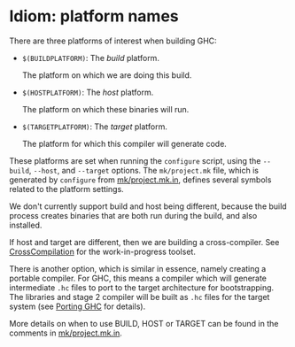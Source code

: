 # Idiom: platform names



There are three platforms of interest when building GHC:


- `$(BUILDPLATFORM)`: The *build* platform.

  The platform on which we are doing this build.

- `$(HOSTPLATFORM)`: The *host* platform.

  The platform on which these binaries will run.

- `$(TARGETPLATFORM)`: The *target* platform.

  The platform for which this compiler will generate code.


      
These platforms are set when running the
`configure` script, using the
`--build`, `--host`, and
`--target` options.  The `mk/project.mk`
file, which is generated by `configure` from [mk/project.mk.in](/trac/ghc/browser/mk/project.mk.in)[](/trac/ghc/export/HEAD/ghc/mk/project.mk.in), defines several symbols related to the platform settings.



We don't currently support build and host being different, because
the build process creates binaries that are both run during the build,
and also installed.



If host and target are different, then we are building a cross-compiler. See [CrossCompilation](cross-compilation) for the work-in-progress toolset.



There is another option, which is similar in essence, namely creating a portable compiler. For GHC, this means a compiler which will generate intermediate `.hc` files to port to the target architecture for bootstrapping.  The libraries and stage 2 compiler will be built as `.hc` files for the target system (see [Porting GHC](building/porting) for details).



More details on when to use BUILD, HOST or TARGET can be found in
the comments in [mk/project.mk.in](/trac/ghc/browser/mk/project.mk.in)[](/trac/ghc/export/HEAD/ghc/mk/project.mk.in).


